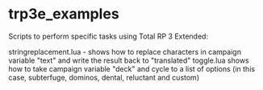 # trp3e_examples
Scripts to perform specific tasks using Total RP 3 Extended:

stringreplacement.lua - shows how to replace characters in campaign variable "text" and write the result back to "translated"
toggle.lua shows how to take campaign variable "deck" and cycle to a list of options (in this case, subterfuge, dominos, dental, reluctant and custom)


